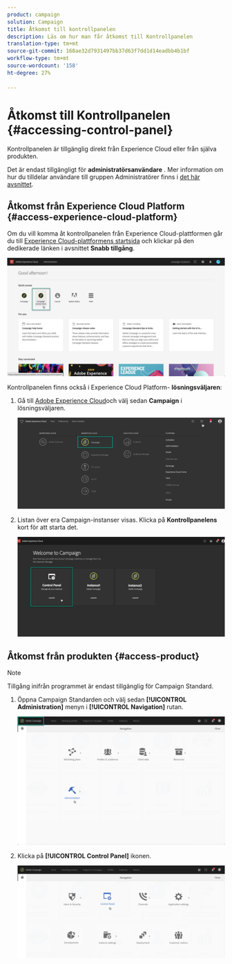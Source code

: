 ```yaml
---
product: campaign
solution: Campaign
title: Åtkomst till kontrollpanelen
description: Läs om hur man får åtkomst till Kontrollpanelen
translation-type: tm+mt
source-git-commit: 168ae32d7931497bb37d63f7dd1d14eadbb4b1bf
workflow-type: tm+mt
source-wordcount: '158'
ht-degree: 27%

---
```



# Åtkomst till Kontrollpanelen {#accessing-control-panel}

Kontrollpanelen är tillgänglig direkt från Experience Cloud eller från själva produkten.

Det är endast tillgängligt för **administratörsanvändare** . Mer information om hur du tilldelar användare till gruppen Administratörer finns i [det här avsnittet](../../discover/using/managing-permissions.md).

## Åtkomst från Experience Cloud Platform {#access-experience-cloud-platform}

Om du vill komma åt kontrollpanelen från Experience Cloud-plattformen går du till [Experience Cloud-plattformens startsida](https://experiencecloud.adobe.com/) och klickar på den dedikerade länken i avsnittet **Snabb tillgång**.

![](assets/do-not-localize/quickaccess.png)

Kontrollpanelen finns också i Experience Cloud Platform- **lösningsväljaren**:

1. Gå till [Adobe Experience Cloud](https://experiencecloud.adobe.com/)och välj sedan **Campaign** i lösningsväljaren.

   ![](assets/do-not-localize/control_panel_access1.png)

1. Listan över era Campaign-instanser visas. Klicka på **Kontrollpanelens** kort för att starta det.

   ![](assets/do-not-localize/control_panel_access2.png)

## Åtkomst från produkten {#access-product}

>[!NOTE]
>
>Tillgång inifrån programmet är endast tillgänglig för Campaign Standard.

1. Öppna Campaign Standarden och välj sedan **[!UICONTROL Administration]** menyn i **[!UICONTROL Navigation]** rutan.

   ![](assets/control_panel_access3.png)

1. Klicka på **[!UICONTROL Control Panel]** ikonen.

   ![](assets/control_panel_access4.png)
